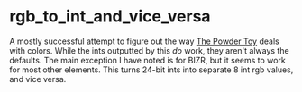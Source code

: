 # rgb_to_int_and_vice_versa
A mostly successful attempt to figure out the way [The Powder Toy](https://powdertoy.co.uk/) deals with colors. While the ints outputted by this *do* work, they aren't always the defaults. The main exception I have noted is for BIZR, but it seems to work for most other elements.
This turns 24-bit ints into separate 8 int rgb values, and vice versa.
